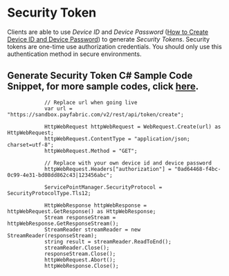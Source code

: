 Security Token
============================

Clients are able to use _Device ID_ and _Device Password_ ([How to Create Device ID and Device Password](https://github.com/PayFabric/Portal/blob/v2/Sections/Quick%20Start.md#define-devices)) to generate _Security Tokens_.
Security tokens are one-time use authorization credentials. You should only use this authentication method in secure environments. 

Generate Security Token C# Sample Code Snippet, for more sample codes, click [here](https://github.com/PayFabric/APIs/tree/v2/Samples).
--------------

                // Replace url when going live
                var url = "https://sandbox.payfabric.com/v2/rest/api/token/create";

                HttpWebRequest httpWebRequest = WebRequest.Create(url) as HttpWebRequest;
                httpWebRequest.ContentType = "application/json; charset=utf-8";
                httpWebRequest.Method = "GET";

                // Replace with your own device id and device password
                httpWebRequest.Headers["authorization"] = "0ad64468-f4bc-0c99-4e31-bd08dd862c43|123456abc";
                
                ServicePointManager.SecurityProtocol = SecurityProtocolType.Tls12;
                
                HttpWebResponse httpWebResponse = httpWebRequest.GetResponse() as HttpWebResponse;
                Stream responseStream = httpWebResponse.GetResponseStream();
                StreamReader streamReader = new StreamReader(responseStream);
                string result = streamReader.ReadToEnd();
                streamReader.Close();
                responseStream.Close();
                httpWebRequest.Abort();
                httpWebResponse.Close();
